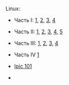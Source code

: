 Linux:
-  Часть I: [1](https://habr.com/post/99041/ "BASH: основы навигации (вступление)"), [2](https://habr.com/post/99291/ "Управление файлами и директориями"), [3](https://habr.com/post/99653/ "Ссылки, а также удаление файлов и директорий"), [4](https://habr.com/post/99827/ "Glob-подстановки  (итоги и ссылки)")
- Часть II: [1](https://habr.com/post/102442/ "Регулярные выражения (вступление)"), [2](https://habr.com/post/105495/ "Назначения папок, поиск файлов"), [3](https://habr.com/post/105657/ "Управление процессами"), [4](https://habr.com/post/105926/ "Обработка текста и перенаправления"), [5](https://habr.com/post/107981/ "Модули ядра (итоги и ссылки)")
- Часть III: [1](https://habr.com/post/108764/ "Документация (вступление)"), [2](https://habr.com/post/109392/ "Модель прав доступа"), [3](https://habr.com/post/110012/ "Управление аккаунтами"), [4](https://habr.com/post/110697/ "Настройка окружения (итоги и ссылки)")
- Часть IV [1](https://habr.com/ru/articles/116907/)

- [lpic 101](https://www.youtube.com/watch?v=rKCu-tfL730&list=PLmxB7JSpraiep6kr802UDqiAIU-76nGfc)
- 